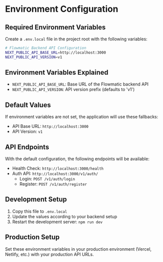 # Environment Configuration

## Required Environment Variables

Create a `.env.local` file in the project root with the following variables:

```bash
# Flowmatic Backend API Configuration
NEXT_PUBLIC_API_BASE_URL=http://localhost:3000
NEXT_PUBLIC_API_VERSION=v1
```

## Environment Variables Explained

- `NEXT_PUBLIC_API_BASE_URL`: Base URL of the Flowmatic backend API
- `NEXT_PUBLIC_API_VERSION`: API version prefix (defaults to 'v1')

## Default Values

If environment variables are not set, the application will use these fallbacks:
- API Base URL: `http://localhost:3000`
- API Version: `v1`

## API Endpoints

With the default configuration, the following endpoints will be available:
- Health Check: `http://localhost:3000/health`
- Auth API: `http://localhost:3000/v1/auth/`
  - Login: `POST /v1/auth/login`
  - Register: `POST /v1/auth/register`

## Development Setup

1. Copy this file to `.env.local`
2. Update the values according to your backend setup
3. Restart the development server: `npm run dev`

## Production Setup

Set these environment variables in your production environment (Vercel, Netlify, etc.) with your production API URLs.
